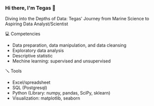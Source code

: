 ### Hi there, I'm Tegas 👋

<!--
**noviardhana/noviardhana** is a ✨ _special_ ✨ repository because its `README.md` (this file) appears on your GitHub profile.

Here are some ideas to get you started:

- 🔭 I’m currently working on 
- 🌱 I’m currently learning ...
- 👯 I’m looking to collaborate on ...
- 🤔 I’m looking for help with ...
- 💬 Ask me about ...
- 📫 How to reach me: ...
- 😄 Pronouns: ...
- ⚡ Fun fact: ...
-->
Diving into the Depths of Data: Tegas' Journey from Marine Science to Aspiring Data Analyst/Scientist

💻 Competencies
- Data preparation, data manipulation, and data cleansing
- Exploratory data analysis
- Descriptive statistic
- Mechine learning: supervised and unsupervised
  
🪛 Tools
- Excel/spreadsheet
- SQL (Postgresql)
- Python (Library: numpy, pandas, SciPy, sklearn)
- Visualization: matplotlib, seaborn
